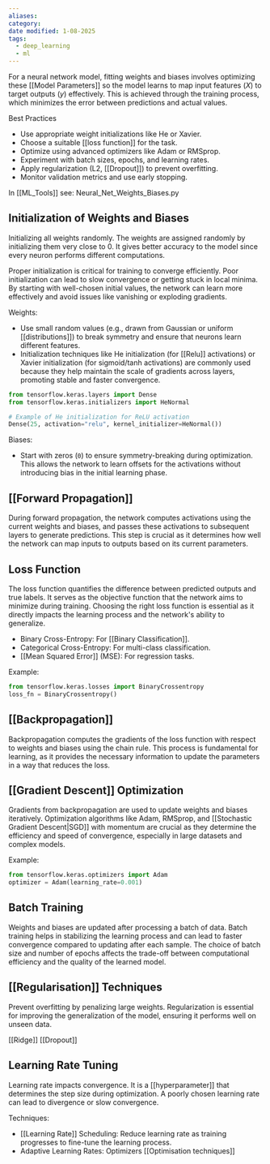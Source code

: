```yaml
---
aliases: 
category: 
date modified: 1-08-2025
tags:
  - deep_learning
  - ml
---
```

For a neural network model, fitting weights and biases involves optimizing these [[Model Parameters]] so the model learns to map input features ($X$) to target outputs ($y$) effectively. This is achieved through the training process, which minimizes the error between predictions and actual values.

Best Practices
- Use appropriate weight initializations like He or Xavier.
- Choose a suitable [[loss function]] for the task.
- Optimize using advanced optimizers like Adam or RMSprop.
- Experiment with batch sizes, epochs, and learning rates.
- Apply regularization (L2, [[Dropout]]) to prevent overfitting.
- Monitor validation metrics and use early stopping.

In [[ML_Tools]] see: Neural_Net_Weights_Biases.py

## Initialization of Weights and Biases

Initializing all weights randomly. The weights are assigned randomly by initializing them very close to 0. It gives better accuracy to the model since every neuron performs different computations.

Proper initialization is critical for training to converge efficiently. Poor initialization can lead to slow convergence or getting stuck in local minima. By starting with well-chosen initial values, the network can learn more effectively and avoid issues like vanishing or exploding gradients.

Weights:
- Use small random values (e.g., drawn from Gaussian or uniform [[distributions]]) to break symmetry and ensure that neurons learn different features.
- Initialization techniques like He initialization (for [[Relu]] activations) or Xavier initialization (for sigmoid/tanh activations) are commonly used because they help maintain the scale of gradients across layers, promoting stable and faster convergence.

```python
from tensorflow.keras.layers import Dense
from tensorflow.keras.initializers import HeNormal

# Example of He initialization for ReLU activation
Dense(25, activation="relu", kernel_initializer=HeNormal())
```
Biases:
- Start with zeros (`0`) to ensure symmetry-breaking during optimization. This allows the network to learn offsets for the activations without introducing bias in the initial learning phase.

## [[Forward Propagation]]

During forward propagation, the network computes activations using the current weights and biases, and passes these activations to subsequent layers to generate predictions. This step is crucial as it determines how well the network can map inputs to outputs based on its current parameters.

## Loss Function

The loss function quantifies the difference between predicted outputs and true labels. It serves as the objective function that the network aims to minimize during training. Choosing the right loss function is essential as it directly impacts the learning process and the network's ability to generalize.

- Binary Cross-Entropy: For [[Binary Classification]].
- Categorical Cross-Entropy: For multi-class classification.
- [[Mean Squared Error]] (MSE): For regression tasks.

Example:
```python
from tensorflow.keras.losses import BinaryCrossentropy
loss_fn = BinaryCrossentropy()
```
## [[Backpropagation]]

Backpropagation computes the gradients of the loss function with respect to weights and biases using the chain rule. This process is fundamental for learning, as it provides the necessary information to update the parameters in a way that reduces the loss.

## [[Gradient Descent]] Optimization

Gradients from backpropagation are used to update weights and biases iteratively. Optimization algorithms like Adam, RMSprop, and [[Stochastic Gradient Descent|SGD]] with momentum are crucial as they determine the efficiency and speed of convergence, especially in large datasets and complex models.

Example:
```python
from tensorflow.keras.optimizers import Adam
optimizer = Adam(learning_rate=0.001)
```

## Batch Training

Weights and biases are updated after processing a batch of data. Batch training helps in stabilizing the learning process and can lead to faster convergence compared to updating after each sample. The choice of batch size and number of epochs affects the trade-off between computational efficiency and the quality of the learned model.

## [[Regularisation]] Techniques

Prevent overfitting by penalizing large weights. Regularization is essential for improving the generalization of the model, ensuring it performs well on unseen data.

[[Ridge]]
[[Dropout]]
## Learning Rate Tuning

Learning rate impacts convergence. It is a [[hyperparameter]] that determines the step size during optimization. A poorly chosen learning rate can lead to divergence or slow convergence.

Techniques:
- [[Learning Rate]] Scheduling: Reduce learning rate as training progresses to fine-tune the learning process.
- Adaptive Learning Rates: Optimizers [[Optimisation techniques]]